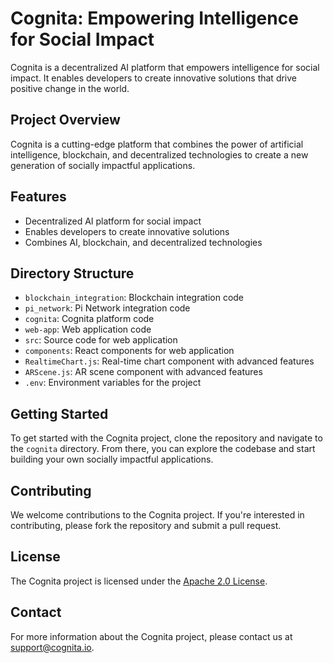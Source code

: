 Cognita: Empowering Intelligence for Social Impact
=============================================

Cognita is a decentralized AI platform that empowers intelligence for social impact. It enables developers to create innovative solutions that drive positive change in the world.

Project Overview
---------------

Cognita is a cutting-edge platform that combines the power of artificial intelligence, blockchain, and decentralized technologies to create a new generation of socially impactful applications.

Features
--------

* Decentralized AI platform for social impact
* Enables developers to create innovative solutions
* Combines AI, blockchain, and decentralized technologies

Directory Structure
-------------------

* `blockchain_integration`: Blockchain integration code
* `pi_network`: Pi Network integration code
* `cognita`: Cognita platform code
* `web-app`: Web application code
* `src`: Source code for web application
* `components`: React components for web application
* `RealtimeChart.js`: Real-time chart component with advanced features
* `ARScene.js`: AR scene component with advanced features
* `.env`: Environment variables for the project

Getting Started
---------------

To get started with the Cognita project, clone the repository and navigate to the `cognita` directory. From there, you can explore the codebase and start building your own socially impactful applications.

Contributing
------------

We welcome contributions to the Cognita project. If you're interested in contributing, please fork the repository and submit a pull request.

License
-------

The Cognita project is licensed under the [Apache 2.0 License](https://opensource.org/licenses/Apache-2.0).

Contact
-------

For more information about the Cognita project, please contact us at [support@cognita.io](support@cognita.io).
